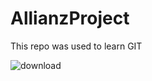 # AllianzProject

This repo was used to learn GIT



![download](https://user-images.githubusercontent.com/114580079/193875581-94fe1d20-fce2-4c49-a40c-bc2e42196447.jpeg)
